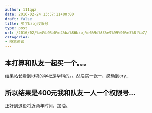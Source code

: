 ```yaml
---
author: 111qqz
date: 2016-02-24 13:37:11+00:00
draft: false
title: 买了bzoj权限号
type: post
url: /2016/02/%e4%b9%b0%e4%ba%86bzoj%e6%9d%83%e9%99%90%e5%8f%b7/
categories:
- 随笔杂谈
---
```


## 本打算和队友一起买一个。。。
结果站长看到id填的学校是华科的。。然后买一送一，感动到cry...




## 所以结果是400元我和队友一人一个权限号...


正好到退役将近两年时间，加油。
